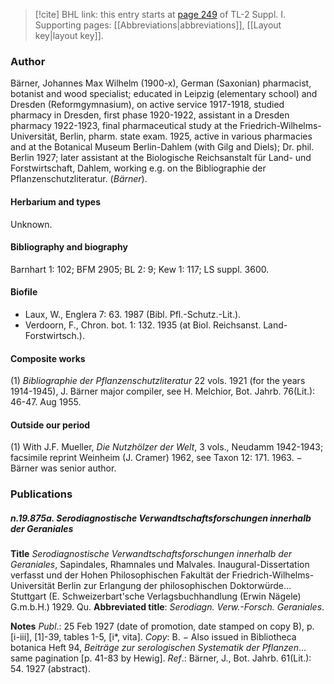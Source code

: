 > [!cite] BHL link: this entry starts at [page 249](https://www.biodiversitylibrary.org/item/103858#page/261/mode/1up) of TL-2 Suppl. I.
> Supporting pages: [[Abbreviations|abbreviations]], [[Layout key|layout key]].

### Author

Bärner, Johannes Max Wilhelm (1900-x), German (Saxonian) pharmacist, botanist and wood specialist; educated in Leipzig (elementary school) and Dresden (Reformgymnasium), on active service 1917-1918, studied pharmacy in Dresden, first phase 1920-1922, assistant in a Dresden pharmacy 1922-1923, final pharmaceutical study at the Friedrich-Wilhelms-Universität, Berlin, pharm. state exam. 1925, active in various pharmacies and at the Botanical Museum Berlin-Dahlem (with Gilg and Diels); Dr. phil. Berlin 1927; later assistant at the Biologische Reichsanstalt für Land- und Forstwirtschaft, Dahlem, working e.g. on the Bibliographie der Pflanzenschutzliteratur. (*Bärner*).

#### Herbarium and types

Unknown.

#### Bibliography and biography

Barnhart 1: 102; BFM 2905; BL 2: 9; Kew 1: 117; LS suppl. 3600.

#### Biofile

- Laux, W., Englera 7: 63. 1987 (Bibl. Pfl.-Schutz.-Lit.).
- Verdoorn, F., Chron. bot. 1: 132. 1935 (at Biol. Reichsanst. Land- Forstwirtsch.).

#### Composite works

(1) *Bibliographie der Pflanzenschutzliteratur* 22 vols. 1921 (for the years 1914-1945), J. Bärner major compiler, see H. Melchior, Bot. Jahrb. 76(Lit.): 46-47. Aug 1955.

#### Outside our period

(1) With J.F. Mueller, *Die Nutzhölzer der Welt*, 3 vols., Neudamm 1942-1943; facsimile reprint Weinheim (J. Cramer) 1962, see Taxon 12: 171. 1963. − Bärner was senior author.

### Publications

##### n.19.875a. Serodiagnostische Verwandtschaftsforschungen innerhalb der Geraniales

**Title**
*Serodiagnostische Verwandtschaftsforschungen innerhalb der Geraniales*, Sapindales, Rhamnales und Malvales. Inaugural-Dissertation verfasst und der Hohen Philosophischen Fakultät der Friedrich-Wilhelms-Universität Berlin zur Erlangung der philosophischen Doktorwürde... Stuttgart (E. Schweizerbart'sche Verlagsbuchhandlung (Erwin Nägele) G.m.b.H.) 1929. Qu.
**Abbreviated title**: *Serodiagn. Verw.-Forsch. Geraniales*.

**Notes**
*Publ*.: 25 Feb 1927 (date of promotion, date stamped on copy B), p. \[i-iii\], \[1\]-39, tables 1-5, \[i\*, vita\]. *Copy*: B. − Also issued in Bibliotheca botanica Heft 94, *Beiträge zur serologischen Systematik der Pflanzen*... same pagination \[p. 41-83 by Hewig\].
*Ref*.: Bärner, J., Bot. Jahrb. 61(Lit.): 54. 1927 (abstract).

